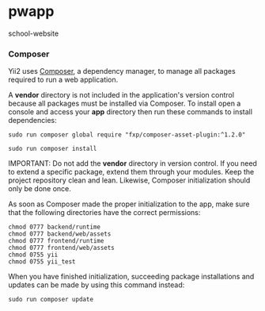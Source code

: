 # pwapp
school-website

### Composer
Yii2 uses [Composer](https://getcomposer.org/), a dependency manager, to manage all packages required to run a web application.

A **vendor** directory is not included in the application's version control because all packages must be installed via Composer. To install open a console and access your **app** directory then run these commands to install dependencies:

```
sudo run composer global require "fxp/composer-asset-plugin:^1.2.0"

sudo run composer install
```

IMPORTANT: Do not add the **vendor** directory in version control. If you need to extend a specific package, extend them through your modules. Keep the project repository clean and lean. Likewise, Composer initialization should only be done once.

As soon as Composer made the proper initialization to the app, make sure that the following directories have the correct permissions:

```
chmod 0777 backend/runtime
chmod 0777 backend/web/assets
chmod 0777 frontend/runtime
chmod 0777 frontend/web/assets
chmod 0755 yii
chmod 0755 yii_test
```

When you have finished initialization, succeeding package installations and updates can be made by using this command instead:

```
sudo run composer update
```
